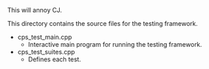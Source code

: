 <!-- tests/README.md -->

This will annoy CJ.

This directory contains the source files for the testing framework.

- cps_test_main.cpp
    * Interactive main program for running the testing framework.
- cps_test_suites.cpp
    * Defines each test.
